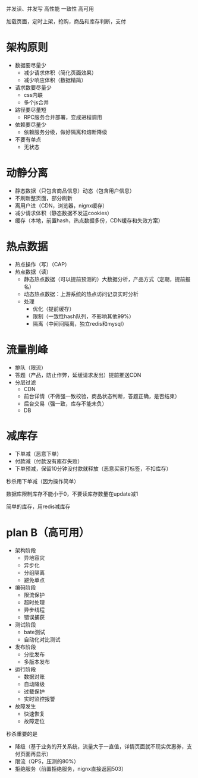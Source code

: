 并发读、并发写
高性能
一致性
高可用

加载页面，定时上架，抢购，商品和库存判断，支付

# 架构原则

* 数据要尽量少
  * 减少请求体积（简化页面效果）
  * 减少响应体积（数据精简）
* 请求数要尽量少
  * css内联
  * 多个js合并
* 路径要尽量短
  * RPC服务合并部署，变成进程调用
* 依赖要尽量少
  * 依赖服务分级，做好隔离和熔断降级
* 不要有单点
  * 无状态

# 动静分离
* 静态数据（只包含商品信息）动态（包含用户信息）
* 不刷新整页面，部分刷新
* 离用户进（CDN，浏览器，nignx缓存）
* 减少请求体积（静态数据不发送cookies）
* 缓存（本地，前置hash，热点数据多份，CDN缓存和失效方案）

# 热点数据
* 热点操作（写）（CAP）
* 热点数据（读）
  * 静态热点数据（可以提前预测的）大数据分析，产品方式（定期，提前报名）
  * 动态热点数据：上游系统的热点访问记录实时分析
  * 处理
    * 优化（提前缓存）
    * 限制（一致性hash队列，不影响其他99%）
    * 隔离（中间间隔离，独立redis和mysql）

# 流量削峰
* 排队（限流）
* 答题（产品，防止作弊，延缓请求发出）提前推送CDN
* 分层过滤
  * CDN
  * 前台详情（不做强一致校验，商品状态判断，答题正确，是否结束）
  * 后台交易（强一致，库存不能未负）
  * DB

# 减库存
* 下单减（恶意下单）
* 付款减（付款没有库存失败）
* 下单预减，保留10分钟没付款就释放（恶意买家打标签，不扣库存）

秒杀用下单减（因为操作简单）

数据库限制库存不能小于0，不要读库存数量在update减1

简单的库存，用redis减库存

# plan B（高可用）
* 架构阶段
  * 异地容灾
  * 异步化
  * 分组隔离
  * 避免单点
* 编码阶段
  * 限流保护
  * 超时处理
  * 异步线程
  * 错误捕获
* 测试阶段
  * bate测试
  * 自动化对比测试
* 发布阶段
  * 分批发布
  * 多版本发布
* 运行阶段
  * 数据对账
  * 自动降级
  * 过载保护
  * 实时监控报警
* 故障发生
  * 快速恢复
  * 故障定位

秒杀重要的是
* 降级（基于业务的开关系统，流量大于一直值，详情页面就不现实优惠券，支付页面再显示）
* 限流（QPS，压测的80%）
* 拒绝服务（前置拒绝服务，nignx直接返回503）